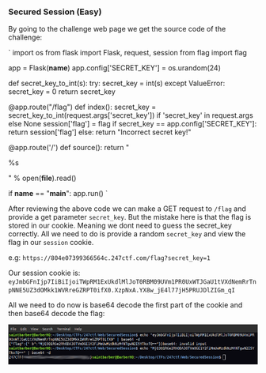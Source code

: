 ### Secured Session (Easy)

By going to the challenge web page we get the source code of the challenge:

`
import os
from flask import Flask, request, session
from flag import flag

app = Flask(__name__)
app.config['SECRET_KEY'] = os.urandom(24)

def secret_key_to_int(s):
    try:
        secret_key = int(s)
    except ValueError:
        secret_key = 0
    return secret_key

@app.route("/flag")
def index():
    secret_key = secret_key_to_int(request.args['secret_key']) if 'secret_key' in request.args else None
    session['flag'] = flag
    if secret_key == app.config['SECRET_KEY']:
      return session['flag']
    else:
      return "Incorrect secret key!"

@app.route('/')
def source():
    return "

%s

" % open(__file__).read()

if __name__ == "__main__":
    app.run()
`

After reviewing the above code we can make a GET request to `/flag` and provide a get parameter `secret_key`. But the mistake here is that the flag is stored in our cookie. Meaning we dont need to guess the secret_key correctly. All we need to do is provide a random `secret_key` and view the flag in our `session` cookie.

e.g: `https://804e07399366564c.247ctf.com/flag?secret_key=1`

Our session cookie is: `eyJmbGFnIjp7IiBiIjoiTWpRM1ExUkdlMlJoT0RBM09UVm1PR0UxWTJGaU1tVXdNemRrTnpNNE5UZ3dOMkk1WVRreGZRPT0ifX0.XzpNxA.YX8w_jE4l77jH5PRUJDlZIGm_qI`

All we need to do now is base64 decode the first part of the cookie and then base64 decode the flag:

<img src="images/image1.png" width="900">

